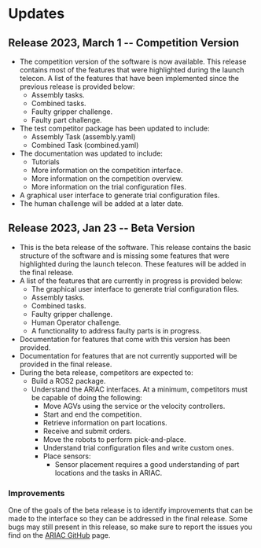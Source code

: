 # Updates

## Release 2023, March 1 -- Competition Version

- The competition version of the software is now available. This release contains most of the features that were highlighted during the launch telecon. A list of the features that have been implemented since the previous release is provided below:
  - Assembly tasks.
  - Combined tasks.
  - Faulty gripper challenge.
  - Faulty part challenge.
- The test competitor package has been updated to include:
  - Assembly Task (assembly.yaml)
  - Combined Task (combined.yaml)
- The documentation was updated to include:
  - Tutorials
  - More information on the competition interface.
  - More information on the competition overview.
  - More information on the trial configuration files.
- A graphical user interface to generate trial configuration files.
- The human challenge will be added at a later date.

## Release 2023, Jan 23 -- Beta Version

- This is the beta release of the software. This release contains the basic structure of the software and is missing some features that were highlighted during the launch telecon. These features will be added in the final release.
- A list of the features that are currently in progress is provided below:
  - The graphical user interface to generate trial configuration files.
  - Assembly tasks.
  - Combined tasks.
  - Faulty gripper challenge.
  - Human Operator challenge.
  - A functionality to address faulty parts is in progress.
- Documentation for features that come with this version has been provided.
- Documentation for features that are not currently supported will be provided in the final release.
- During the beta release, competitors are expected to:
  - Build a ROS2 package.
  - Understand the ARIAC interfaces. At a minimum, competitors must be capable of doing the following:
    - Move AGVs using the service or the velocity controllers.
    - Start and end the competition.
    - Retrieve information on part locations.
    - Receive and submit orders.
    - Move the robots to perform pick-and-place.
    - Understand trial configuration files and write custom ones.
    - Place sensors:
      - Sensor placement requires a good understanding of part locations and the tasks in ARIAC.

### Improvements

One of the goals of the beta release is to identify improvements that can be made to the interface so they can be addressed in the final release. Some bugs may still present in this release, so make sure to report the issues you find on the [ARIAC GitHub](https://github.com/usnistgov/ARIAC) page.
